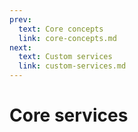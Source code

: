 ```yaml
---
prev:
  text: Core concepts
  link: core-concepts.md
next:
  text: Custom services
  link: custom-services.md
---
```


# Core services


